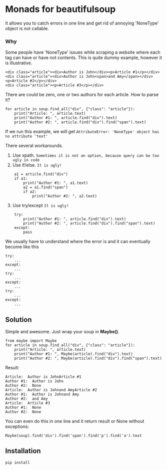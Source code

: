 # Monads for beautifulsoup

It allows you to catch errors in one line and get rid of annoying 'NoneType' object is not callable.

### Why

Some people have 'NoneType' issues while scraping a website where each tag can have or have not contents. This is quite dummy example, however it is illustrative.
```
<div class="article"><div>Author is John</div><p>Article #1</p></div>
<div class="article"><div>Author is John<span>and Amy</span></div><p>Article #2</p></div>
<div class="article"><p>Article #3</p></div>
```
There are could be zero, one or two authors for each article.
How to parse it?
```
for article in soup.find_all("div", {"class": "article"}):
    print("Article: ", article.text)
    print("Author #1: ", article.find("div").text)
    print("Author #2: ", article.find("div").find("span").text)
```
If we run this example, we will get `AttributeError: 'NoneType' object has no attribute 'text'`

There several workarounds.
1. Use xpath. `Sometimes it is not an option, because query can be too ugly in code`
2. Use if/else. `It is ugly!`
```
    a1 = article.find("div")
    if a1:
        print("Author #1: ", a1.text)
        a2 = a1.find("span")
        if a2:
            print("Author #2: ", a2.text)
```
3. Use try/except `It is ugly!`
```
    try:
        print("Author #1: ", article.find("div").text)
        print("Author #2: ", article.find("div").find("span").text)
    except:
        pass
```
We usually have to understand where the error is and it can eventually become like this
```
try:
    ...
except:
    ...
try:
    ...
except:
    ...
try:
    ...
except:
    ...
```

## Solution

Simple and awesome. Just wrap your soup in **Maybe()**.
```
from maybe import Maybe
for article in soup.find_all("div", {"class": "article"}):
    print("Article: ", article.text)
    print("Author #1: ", Maybe(article).find("div").text)
    print("Author #2: ", Maybe(article).find("div").find("span").text)
```

Result:
```
Article:  Author is JohnArticle #1
Author #1:  Author is John
Author #2:  None
Article:  Author is Johnand AmyArticle #2
Author #1:  Author is Johnand Amy
Author #2:  and Amy
Article:  Article #3
Author #1:  None
Author #2:  None
```

You can even do this in one line and it return result or None without exceptions:
```
Maybe(soup).find('div').find('span').find('p').find('a').text
```

## Installation

```
pip install
```
